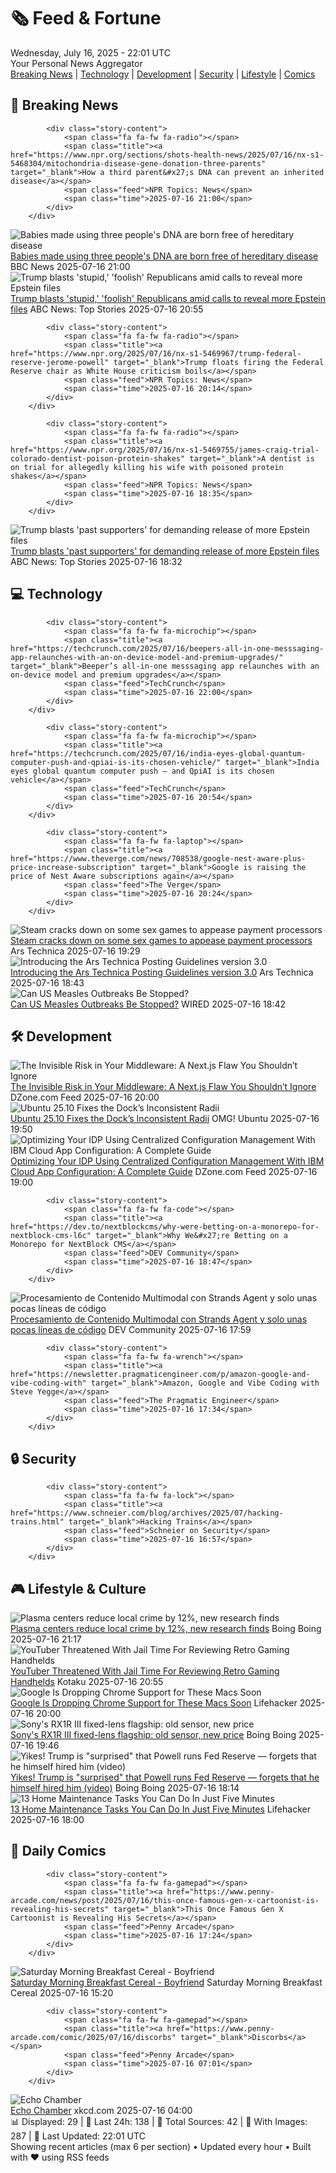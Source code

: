 <!-- Processing 54 RSS feeds at 2025-07-16 22:01:35 UTC -->
<!-- Processing: XKCD -->
<!-- Processing: Saturday Morning Breakfast Cereal -->
<!-- Processing: Dilbert -->
<!-- Processing: Questionable Content -->
<!-- Processing: Girl Genius -->
<!-- Processing: BBC Breaking News -->
<!-- Processing: NPR News -->
<!-- Processing: CBC News -->
<!-- Error processing https://rss.cbc.ca/lineup/topstories.xml: The read operation timed out -->
<!-- Processing: Reuters Top News -->
<!-- Processing: ABC News Breaking -->
<!-- Processing: NBC News Breaking -->
<!-- Processing: Sky News World -->
<!-- Processing: TechCrunch -->
<!-- Processing: The Verge -->
<!-- Processing: WIRED -->
<!-- Processing: Slashdot -->
<!-- Processing: Lobsters Python -->
<!-- Processing: OMG! Ubuntu -->
<!-- Processing: Linux.com -->
<!-- Processing: Red Hat Blog -->
<!-- Processing: GitLab Blog -->
<!-- Processing: DZone -->
<!-- Processing: Martin Fowler -->
<!-- Processing: Coding Horror -->
<!-- Processing: The Pragmatic Engineer -->
<!-- Processing: Kotaku -->
<!-- Processing: Boing Boing -->
<!-- Processing: Krebs on Security -->
<!-- Processing: Schneier on Security -->
<!-- Generated 9 new posts out of 29 feeds processed -->
<div class="newspaper-header">
    <h1 class="newspaper-title">🗞️ Feed & Fortune</h1>
    <div class="newspaper-date">Wednesday, July 16, 2025 - 22:01 UTC</div>
    <div class="newspaper-subtitle">Your Personal News Aggregator</div>
</div>

<div class="newspaper-nav">
    <a href="#breaking">Breaking News</a> |
    <a href="#tech">Technology</a> |
    <a href="#dev">Development</a> |
    <a href="#security">Security</a> |
    <a href="#lifestyle">Lifestyle</a> |
    <a href="#webcomics">Comics</a>
</div>

<div class="news-section breaking-news" id="breaking">
<h2 class="section-header">🚨 Breaking News</h2>
<div class="stories-container">
<div class="story">
            
            <div class="story-content">
                <span class="fa fa-fw fa-radio"></span>
                <span class="title"><a href="https://www.npr.org/sections/shots-health-news/2025/07/16/nx-s1-5468304/mitochondria-disease-gene-donation-three-parents" target="_blank">How a third parent&#x27;s DNA can prevent an inherited disease</a></span>
                <span class="feed">NPR Topics: News</span>
                <span class="time">2025-07-16 21:00</span>
            </div>
        </div>
<div class="story">
            <img src="https://ichef.bbci.co.uk/ace/standard/240/cpsprodpb/8e23/live/a49702b0-5e75-11f0-a633-790fe0633fd6.jpg" alt="Babies made using three people&#x27;s DNA are born free of hereditary disease" class="story-image" loading="lazy" onerror="this.style.display='none'">
            <div class="story-content">
                <span class="fa fa-fw fa-flag"></span>
                <span class="title"><a href="https://www.bbc.com/news/articles/cn8179z199vo" target="_blank">Babies made using three people&#x27;s DNA are born free of hereditary disease</a></span>
                <span class="feed">BBC News</span>
                <span class="time">2025-07-16 21:00</span>
            </div>
        </div>
<div class="story">
            <img src="https://s.abcnews.com/images/Politics/donald-trump-03-jef-250716_1752668836813_hpMain_4x3t_384.jpg" alt="Trump blasts &#x27;stupid,&#x27; &#x27;foolish&#x27; Republicans amid calls to reveal more Epstein files" class="story-image" loading="lazy" onerror="this.style.display='none'">
            <div class="story-content">
                <span class="fa fa-fw fa-tv"></span>
                <span class="title"><a href="https://abcnews.go.com/Politics/trump-blasts-epstein-files-release-supporters/story?id=123799343" target="_blank">Trump blasts &#x27;stupid,&#x27; &#x27;foolish&#x27; Republicans amid calls to reveal more Epstein files</a></span>
                <span class="feed">ABC News: Top Stories</span>
                <span class="time">2025-07-16 20:55</span>
            </div>
        </div>
<div class="story">
            
            <div class="story-content">
                <span class="fa fa-fw fa-radio"></span>
                <span class="title"><a href="https://www.npr.org/2025/07/16/nx-s1-5469967/trump-federal-reserve-jerome-powell" target="_blank">Trump floats firing the Federal Reserve chair as White House criticism boils</a></span>
                <span class="feed">NPR Topics: News</span>
                <span class="time">2025-07-16 20:14</span>
            </div>
        </div>
<div class="story">
            
            <div class="story-content">
                <span class="fa fa-fw fa-radio"></span>
                <span class="title"><a href="https://www.npr.org/2025/07/16/nx-s1-5469755/james-craig-trial-colorado-dentist-poison-protein-shakes" target="_blank">A dentist is on trial for allegedly killing his wife with poisoned protein shakes</a></span>
                <span class="feed">NPR Topics: News</span>
                <span class="time">2025-07-16 18:35</span>
            </div>
        </div>
<div class="story">
            <img src="https://s.abcnews.com/images/Politics/donald-trump-03-jef-250716_1752668836813_hpMain_4x3t_384.jpg" alt="Trump blasts &#x27;past supporters&#x27; for demanding release of more Epstein files" class="story-image" loading="lazy" onerror="this.style.display='none'">
            <div class="story-content">
                <span class="fa fa-fw fa-tv"></span>
                <span class="title"><a href="https://abcnews.go.com/Politics/trump-blasts-epstein-files-release-supporters/story?id=123799343" target="_blank">Trump blasts &#x27;past supporters&#x27; for demanding release of more Epstein files</a></span>
                <span class="feed">ABC News: Top Stories</span>
                <span class="time">2025-07-16 18:32</span>
            </div>
        </div>
</div>
</div>
<div class="news-section tech-news" id="tech">
<h2 class="section-header">💻 Technology</h2>
<div class="stories-container">
<div class="story">
            
            <div class="story-content">
                <span class="fa fa-fw fa-microchip"></span>
                <span class="title"><a href="https://techcrunch.com/2025/07/16/beepers-all-in-one-messsaging-app-relaunches-with-an-on-device-model-and-premium-upgrades/" target="_blank">Beeper’s all-in-one messsaging app relaunches with an on-device model and premium upgrades</a></span>
                <span class="feed">TechCrunch</span>
                <span class="time">2025-07-16 22:00</span>
            </div>
        </div>
<div class="story">
            
            <div class="story-content">
                <span class="fa fa-fw fa-microchip"></span>
                <span class="title"><a href="https://techcrunch.com/2025/07/16/india-eyes-global-quantum-computer-push-and-qpiai-is-its-chosen-vehicle/" target="_blank">India eyes global quantum computer push — and QpiAI is its chosen vehicle</a></span>
                <span class="feed">TechCrunch</span>
                <span class="time">2025-07-16 20:54</span>
            </div>
        </div>
<div class="story">
            
            <div class="story-content">
                <span class="fa fa-fw fa-laptop"></span>
                <span class="title"><a href="https://www.theverge.com/news/708538/google-nest-aware-plus-price-increase-subscription" target="_blank">Google is raising the price of Nest Aware subscriptions again</a></span>
                <span class="feed">The Verge</span>
                <span class="time">2025-07-16 20:24</span>
            </div>
        </div>
<div class="story">
            <img src="https://cdn.arstechnica.net/wp-content/uploads/2025/07/incest-500x500-1752693605.png" alt="Steam cracks down on some sex games to appease payment processors" class="story-image" loading="lazy" onerror="this.style.display='none'">
            <div class="story-content">
                <span class="fa fa-fw fa-cog"></span>
                <span class="title"><a href="https://arstechnica.com/gaming/2025/07/steam-cracks-down-on-some-sex-games-to-appease-payment-processors/" target="_blank">Steam cracks down on some sex games to appease payment processors</a></span>
                <span class="feed">Ars Technica</span>
                <span class="time">2025-07-16 19:29</span>
            </div>
        </div>
<div class="story">
            <img src="https://cdn.arstechnica.net/wp-content/uploads/2025/06/posting-guidelines-crypto-spammer-500x500.jpg" alt="Introducing the Ars Technica Posting Guidelines version 3.0" class="story-image" loading="lazy" onerror="this.style.display='none'">
            <div class="story-content">
                <span class="fa fa-fw fa-cog"></span>
                <span class="title"><a href="https://arstechnica.com/staff/2025/07/introducing-the-ars-technica-posting-guidelines-version-3-0/" target="_blank">Introducing the Ars Technica Posting Guidelines version 3.0</a></span>
                <span class="feed">Ars Technica</span>
                <span class="time">2025-07-16 18:43</span>
            </div>
        </div>
<div class="story">
            <img src="https://media.wired.com/photos/686c0b9c006ed189517b4339/master/pass/WIRED_Measles-Outbreak.jpg" alt="Can US Measles Outbreaks Be Stopped?" class="story-image" loading="lazy" onerror="this.style.display='none'">
            <div class="story-content">
                <span class="fa fa-fw fa-bolt"></span>
                <span class="title"><a href="https://www.wired.com/story/can-us-measles-outbreaks-be-stopped/" target="_blank">Can US Measles Outbreaks Be Stopped?</a></span>
                <span class="feed">WIRED</span>
                <span class="time">2025-07-16 18:42</span>
            </div>
        </div>
</div>
</div>
<div class="news-section dev-news" id="dev">
<h2 class="section-header">🛠️ Development</h2>
<div class="stories-container">
<div class="story">
            <img src="https://dz2cdn1.dzone.com/thumbnail?fid=18519324&w=600" alt="The Invisible Risk in Your Middleware: A Next.js Flaw You Shouldn’t Ignore" class="story-image" loading="lazy" onerror="this.style.display='none'">
            <div class="story-content">
                <span class="fa fa-fw fa-newspaper"></span>
                <span class="title"><a href="https://dzone.com/articles/nextjs-middleware-vulnerability" target="_blank">The Invisible Risk in Your Middleware: A Next.js Flaw You Shouldn’t Ignore</a></span>
                <span class="feed">DZone.com Feed</span>
                <span class="time">2025-07-16 20:00</span>
            </div>
        </div>
<div class="story">
            <img src="https://i0.wp.com/www.omgubuntu.co.uk/wp-content/uploads/2025/07/fix-over.jpg?resize=406%2C232&amp;ssl=1" alt="Ubuntu 25.10 Fixes the Dock’s Inconsistent Radii" class="story-image" loading="lazy" onerror="this.style.display='none'">
            <div class="story-content">
                <span class="fa fa-fw fa-ubuntu"></span>
                <span class="title"><a href="https://www.omgubuntu.co.uk/2025/07/ubuntu-25-10-gives-the-dock-a-rounder-radii" target="_blank">Ubuntu 25.10 Fixes the Dock’s Inconsistent Radii</a></span>
                <span class="feed">OMG! Ubuntu</span>
                <span class="time">2025-07-16 19:50</span>
            </div>
        </div>
<div class="story">
            <img src="https://dz2cdn1.dzone.com/thumbnail?fid=18519317&w=600" alt="Optimizing Your IDP Using Centralized Configuration Management With IBM Cloud App Configuration: A Complete Guide" class="story-image" loading="lazy" onerror="this.style.display='none'">
            <div class="story-content">
                <span class="fa fa-fw fa-newspaper"></span>
                <span class="title"><a href="https://dzone.com/articles/ibm-cloud-app-configuration-idp" target="_blank">Optimizing Your IDP Using Centralized Configuration Management With IBM Cloud App Configuration: A Complete Guide</a></span>
                <span class="feed">DZone.com Feed</span>
                <span class="time">2025-07-16 19:00</span>
            </div>
        </div>
<div class="story">
            
            <div class="story-content">
                <span class="fa fa-fw fa-code"></span>
                <span class="title"><a href="https://dev.to/nextblockcms/why-were-betting-on-a-monorepo-for-nextblock-cms-l6c" target="_blank">Why We&#x27;re Betting on a Monorepo for NextBlock CMS</a></span>
                <span class="feed">DEV Community</span>
                <span class="time">2025-07-16 18:47</span>
            </div>
        </div>
<div class="story">
            <img src="https://media2.dev.to/dynamic/image/width=800%2Cheight=%2Cfit=scale-down%2Cgravity=auto%2Cformat=auto/https%3A%2F%2Fdev-to-uploads.s3.amazonaws.com%2Fuploads%2Fuser%2Fprofile_image%2F717518%2Fb550b165-b8b9-405d-acfb-e5dc846765b0.png" alt="Procesamiento de Contenido Multimodal con Strands Agent y solo unas pocas líneas de código" class="story-image" loading="lazy" onerror="this.style.display='none'">
            <div class="story-content">
                <span class="fa fa-fw fa-code"></span>
                <span class="title"><a href="https://dev.to/aws-espanol/procesamiento-de-contenido-multimodal-con-strands-agent-y-solo-unas-pocas-lineas-de-codigo-4mkk" target="_blank">Procesamiento de Contenido Multimodal con Strands Agent y solo unas pocas líneas de código</a></span>
                <span class="feed">DEV Community</span>
                <span class="time">2025-07-16 17:59</span>
            </div>
        </div>
<div class="story">
            
            <div class="story-content">
                <span class="fa fa-fw fa-wrench"></span>
                <span class="title"><a href="https://newsletter.pragmaticengineer.com/p/amazon-google-and-vibe-coding-with" target="_blank">Amazon, Google and Vibe Coding with Steve Yegge</a></span>
                <span class="feed">The Pragmatic Engineer</span>
                <span class="time">2025-07-16 17:34</span>
            </div>
        </div>
</div>
</div>
<div class="news-section security-news" id="security">
<h2 class="section-header">🔒 Security</h2>
<div class="stories-container">
<div class="story">
            
            <div class="story-content">
                <span class="fa fa-fw fa-lock"></span>
                <span class="title"><a href="https://www.schneier.com/blog/archives/2025/07/hacking-trains.html" target="_blank">Hacking Trains</a></span>
                <span class="feed">Schneier on Security</span>
                <span class="time">2025-07-16 16:57</span>
            </div>
        </div>
</div>
</div>
<div class="news-section lifestyle-news" id="lifestyle">
<h2 class="section-header">🎮 Lifestyle & Culture</h2>
<div class="stories-container">
<div class="story">
            <img src="https://i0.wp.com/boingboing.net/wp-content/uploads/2025/07/plasma.jpg?fit=1200%2C800&amp;quality=60&amp;ssl=1" alt="Plasma centers reduce local crime by 12%, new research finds" class="story-image" loading="lazy" onerror="this.style.display='none'">
            <div class="story-content">
                <span class="fa fa-fw fa-arrow-right"></span>
                <span class="title"><a href="https://boingboing.net/2025/07/16/plasma-centers-reduce-local-crime-by-12-new-research-finds.html" target="_blank">Plasma centers reduce local crime by 12%, new research finds</a></span>
                <span class="feed">Boing Boing</span>
                <span class="time">2025-07-16 21:17</span>
            </div>
        </div>
<div class="story">
            <img src="https://i.kinja-img.com/image/upload/c_fit,q_80,w_636/98b04c3e344042eeca84f943fe1450c4.jpg" alt="YouTuber Threatened With Jail Time For Reviewing Retro Gaming Handhelds" class="story-image" loading="lazy" onerror="this.style.display='none'">
            <div class="story-content">
                <span class="fa fa-fw fa-gamepad"></span>
                <span class="title"><a href="https://kotaku.com/youtuber-retro-gaming-jail-time-italy-once-were-nerd-1851786451" target="_blank">YouTuber Threatened With Jail Time For Reviewing Retro Gaming Handhelds</a></span>
                <span class="feed">Kotaku</span>
                <span class="time">2025-07-16 20:55</span>
            </div>
        </div>
<div class="story">
            <img src="https://lifehacker.com/imagery/articles/01K0A7FGW7YP1R71VWVKK92ERM/hero-image.png" alt="Google Is Dropping Chrome Support for These Macs Soon" class="story-image" loading="lazy" onerror="this.style.display='none'">
            <div class="story-content">
                <span class="fa fa-fw fa-life-ring"></span>
                <span class="title"><a href="https://lifehacker.com/tech/chrome-will-stop-working-on-these-macs-soon?utm_medium=RSS" target="_blank">Google Is Dropping Chrome Support for These Macs Soon</a></span>
                <span class="feed">Lifehacker</span>
                <span class="time">2025-07-16 20:00</span>
            </div>
        </div>
<div class="story">
            <img src="https://i0.wp.com/boingboing.net/wp-content/uploads/2025/07/Alpha-Universe-July-RXAnnouncement-Main.webp?fit=2000%2C1121&amp;quality=55&amp;ssl=1" alt="Sony&#x27;s RX1R III fixed-lens flagship: old sensor, new price" class="story-image" loading="lazy" onerror="this.style.display='none'">
            <div class="story-content">
                <span class="fa fa-fw fa-arrow-right"></span>
                <span class="title"><a href="https://boingboing.net/2025/07/16/sonys-new-fixed-lens-flagship-old-sensor-new-price.html" target="_blank">Sony&#x27;s RX1R III fixed-lens flagship: old sensor, new price</a></span>
                <span class="feed">Boing Boing</span>
                <span class="time">2025-07-16 19:46</span>
            </div>
        </div>
<div class="story">
            <img src="https://i0.wp.com/boingboing.net/wp-content/uploads/2025/03/Jan-30-2025-President-Donald-Trump-speaks-at-a-.jpg?fit=1080%2C720&amp;quality=60&amp;ssl=1" alt="Yikes! Trump is &quot;surprised&quot; that Powell runs Fed Reserve — forgets that he himself hired him (video)" class="story-image" loading="lazy" onerror="this.style.display='none'">
            <div class="story-content">
                <span class="fa fa-fw fa-arrow-right"></span>
                <span class="title"><a href="https://boingboing.net/2025/07/16/yikes-trump-is-surprised-that-powell-runs-fed-reserve-forgets-that-he-himself-hired-him-video.html" target="_blank">Yikes! Trump is &quot;surprised&quot; that Powell runs Fed Reserve — forgets that he himself hired him (video)</a></span>
                <span class="feed">Boing Boing</span>
                <span class="time">2025-07-16 18:14</span>
            </div>
        </div>
<div class="story">
            <img src="https://lifehacker.com/imagery/articles/01K0A403V1SPMH42T8P8XDJTFV/hero-image.png" alt="13 Home Maintenance Tasks You Can Do In Just Five Minutes" class="story-image" loading="lazy" onerror="this.style.display='none'">
            <div class="story-content">
                <span class="fa fa-fw fa-life-ring"></span>
                <span class="title"><a href="https://lifehacker.com/home/easy-daily-home-maintenance-tasks?utm_medium=RSS" target="_blank">13 Home Maintenance Tasks You Can Do In Just Five Minutes</a></span>
                <span class="feed">Lifehacker</span>
                <span class="time">2025-07-16 18:00</span>
            </div>
        </div>
</div>
</div>
<div class="news-section webcomics-section" id="webcomics">
<h2 class="section-header">🎨 Daily Comics</h2>
<div class="stories-container">
<div class="story">
            
            <div class="story-content">
                <span class="fa fa-fw fa-gamepad"></span>
                <span class="title"><a href="https://www.penny-arcade.com/news/post/2025/07/16/this-once-famous-gen-x-cartoonist-is-revealing-his-secrets" target="_blank">This Once Famous Gen X Cartoonist is Revealing His Secrets</a></span>
                <span class="feed">Penny Arcade</span>
                <span class="time">2025-07-16 17:24</span>
            </div>
        </div>
<div class="story">
            <img src="https://www.smbc-comics.com/comics/1752556983-20250717.png" alt="Saturday Morning Breakfast Cereal - Boyfriend" class="story-image" loading="lazy" onerror="this.style.display='none'">
            <div class="story-content">
                <span class="fa fa-fw fa-smile"></span>
                <span class="title"><a href="https://www.smbc-comics.com/comic/boyfriend" target="_blank">Saturday Morning Breakfast Cereal - Boyfriend</a></span>
                <span class="feed">Saturday Morning Breakfast Cereal</span>
                <span class="time">2025-07-16 15:20</span>
            </div>
        </div>
<div class="story">
            
            <div class="story-content">
                <span class="fa fa-fw fa-gamepad"></span>
                <span class="title"><a href="https://www.penny-arcade.com/comic/2025/07/16/discorbs" target="_blank">Discorbs</a></span>
                <span class="feed">Penny Arcade</span>
                <span class="time">2025-07-16 07:01</span>
            </div>
        </div>
<div class="story">
            <img src="https://imgs.xkcd.com/comics/echo_chamber.png" alt="Echo Chamber" class="story-image" loading="lazy" onerror="this.style.display='none'">
            <div class="story-content">
                <span class="fa fa-fw fa-laugh"></span>
                <span class="title"><a href="https://xkcd.com/3116/" target="_blank">Echo Chamber</a></span>
                <span class="feed">xkcd.com</span>
                <span class="time">2025-07-16 04:00</span>
            </div>
        </div>
</div>
</div>

<div class="newspaper-footer">
    <div class="stats">
        📊 Displayed: 29 | 📅 Last 24h: 138 | 📡 Total Sources: 42 | 📸 With Images: 287 |
        🔄 Last Updated: 22:01 UTC
    </div>
    <div class="footer-note">
        Showing recent articles (max 6 per section) • Updated every hour • Built with ❤️ using RSS feeds
    </div>
</div>
